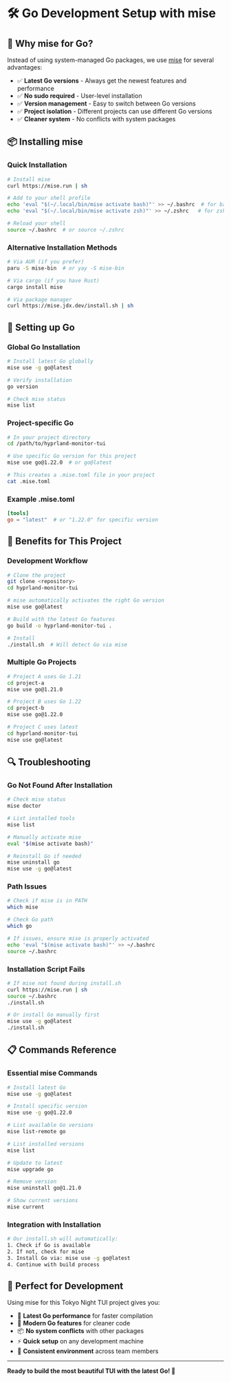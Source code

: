 # 🛠️ Go Development Setup with mise

## 🚀 **Why mise for Go?**

Instead of using system-managed Go packages, we use [mise](https://mise.jdx.dev/) for several advantages:

- ✅ **Latest Go versions** - Always get the newest features and performance
- ✅ **No sudo required** - User-level installation
- ✅ **Version management** - Easy to switch between Go versions
- ✅ **Project isolation** - Different projects can use different Go versions
- ✅ **Cleaner system** - No conflicts with system packages

## 📦 **Installing mise**

### Quick Installation
```bash
# Install mise
curl https://mise.run | sh

# Add to your shell profile
echo 'eval "$(~/.local/bin/mise activate bash)"' >> ~/.bashrc  # for bash
echo 'eval "$(~/.local/bin/mise activate zsh)"' >> ~/.zshrc   # for zsh

# Reload your shell
source ~/.bashrc  # or source ~/.zshrc
```

### Alternative Installation Methods
```bash
# Via AUR (if you prefer)
paru -S mise-bin  # or yay -S mise-bin

# Via cargo (if you have Rust)
cargo install mise

# Via package manager
curl https://mise.jdx.dev/install.sh | sh
```

## 🔧 **Setting up Go**

### Global Go Installation
```bash
# Install latest Go globally
mise use -g go@latest

# Verify installation
go version

# Check mise status
mise list
```

### Project-specific Go
```bash
# In your project directory
cd /path/to/hyprland-monitor-tui

# Use specific Go version for this project
mise use go@1.22.0  # or go@latest

# This creates a .mise.toml file in your project
cat .mise.toml
```

### Example .mise.toml
```toml
[tools]
go = "latest"  # or "1.22.0" for specific version
```

## 🎯 **Benefits for This Project**

### Development Workflow
```bash
# Clone the project
git clone <repository>
cd hyprland-monitor-tui

# mise automatically activates the right Go version
mise use go@latest

# Build with the latest Go features
go build -o hyprland-monitor-tui .

# Install
./install.sh  # Will detect Go via mise
```

### Multiple Go Projects
```bash
# Project A uses Go 1.21
cd project-a
mise use go@1.21.0

# Project B uses Go 1.22
cd project-b  
mise use go@1.22.0

# Project C uses latest
cd hyprland-monitor-tui
mise use go@latest
```

## 🔍 **Troubleshooting**

### Go Not Found After Installation
```bash
# Check mise status
mise doctor

# List installed tools
mise list

# Manually activate mise
eval "$(mise activate bash)"

# Reinstall Go if needed
mise uninstall go
mise use -g go@latest
```

### Path Issues
```bash
# Check if mise is in PATH
which mise

# Check Go path
which go

# If issues, ensure mise is properly activated
echo 'eval "$(mise activate bash)"' >> ~/.bashrc
source ~/.bashrc
```

### Installation Script Fails
```bash
# If mise not found during install.sh
curl https://mise.run | sh
source ~/.bashrc
./install.sh

# Or install Go manually first
mise use -g go@latest
./install.sh
```

## 📋 **Commands Reference**

### Essential mise Commands
```bash
# Install latest Go
mise use -g go@latest

# Install specific version
mise use -g go@1.22.0

# List available Go versions
mise list-remote go

# List installed versions
mise list

# Update to latest
mise upgrade go

# Remove version
mise uninstall go@1.21.0

# Show current versions
mise current
```

### Integration with Installation
```bash
# Our install.sh will automatically:
1. Check if Go is available
2. If not, check for mise
3. Install Go via: mise use -g go@latest
4. Continue with build process
```

## 🎨 **Perfect for Development**

Using mise for this Tokyo Night TUI project gives you:

- 🚀 **Latest Go performance** for faster compilation
- 🔧 **Modern Go features** for cleaner code
- 📦 **No system conflicts** with other packages
- ⚡ **Quick setup** on any development machine
- 🎯 **Consistent environment** across team members

---

**Ready to build the most beautiful TUI with the latest Go! 🎉** 